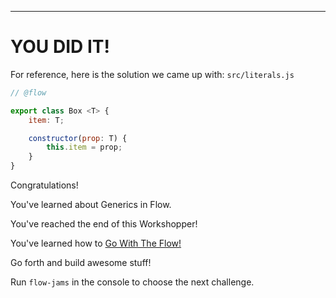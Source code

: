 ---

# YOU DID IT!

For reference, here is the solution we came up with:
`src/literals.js`
```js
// @flow

export class Box <T> {
    item: T;

    constructor(prop: T) {
        this.item = prop;
    }
}
```

Congratulations! 

You've learned about Generics in Flow.

You've reached the end of this Workshopper!

You've learned how to [Go With The Flow!](https://media3.giphy.com/media/1iLVlbhSDNCy6fII/giphy.gif)

Go forth and build awesome stuff!

Run `flow-jams` in the console to choose the next challenge.
